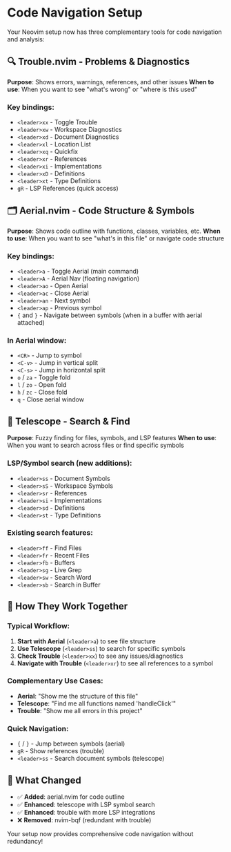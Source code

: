 # Code Navigation Setup

Your Neovim setup now has three complementary tools for code navigation and analysis:

## 🔍 **Trouble.nvim** - Problems & Diagnostics
**Purpose**: Shows errors, warnings, references, and other issues
**When to use**: When you want to see "what's wrong" or "where is this used"

### Key bindings:
- `<leader>xx` - Toggle Trouble
- `<leader>xw` - Workspace Diagnostics  
- `<leader>xd` - Document Diagnostics
- `<leader>xl` - Location List
- `<leader>xq` - Quickfix
- `<leader>xr` - References
- `<leader>xi` - Implementations
- `<leader>xD` - Definitions
- `<leader>xt` - Type Definitions
- `gR` - LSP References (quick access)

## 🗂️ **Aerial.nvim** - Code Structure & Symbols
**Purpose**: Shows code outline with functions, classes, variables, etc.
**When to use**: When you want to see "what's in this file" or navigate code structure

### Key bindings:
- `<leader>a` - Toggle Aerial (main command)
- `<leader>A` - Aerial Nav (floating navigation)
- `<leader>ao` - Open Aerial
- `<leader>ac` - Close Aerial
- `<leader>an` - Next symbol
- `<leader>ap` - Previous symbol
- `{` and `}` - Navigate between symbols (when in a buffer with aerial attached)

### In Aerial window:
- `<CR>` - Jump to symbol
- `<C-v>` - Jump in vertical split
- `<C-s>` - Jump in horizontal split
- `o` / `za` - Toggle fold
- `l` / `zo` - Open fold
- `h` / `zc` - Close fold
- `q` - Close aerial window

## 🔭 **Telescope** - Search & Find
**Purpose**: Fuzzy finding for files, symbols, and LSP features
**When to use**: When you want to search across files or find specific symbols

### LSP/Symbol search (new additions):
- `<leader>ss` - Document Symbols
- `<leader>sS` - Workspace Symbols  
- `<leader>sr` - References
- `<leader>si` - Implementations
- `<leader>sd` - Definitions
- `<leader>st` - Type Definitions

### Existing search features:
- `<leader>ff` - Find Files
- `<leader>fr` - Recent Files
- `<leader>fb` - Buffers
- `<leader>sg` - Live Grep
- `<leader>sw` - Search Word
- `<leader>sb` - Search in Buffer

## 🔄 **How They Work Together**

### Typical Workflow:
1. **Start with Aerial** (`<leader>a`) to see file structure
2. **Use Telescope** (`<leader>ss`) to search for specific symbols
3. **Check Trouble** (`<leader>xx`) to see any issues/diagnostics
4. **Navigate with Trouble** (`<leader>xr`) to see all references to a symbol

### Complementary Use Cases:
- **Aerial**: "Show me the structure of this file"
- **Telescope**: "Find me all functions named 'handleClick'"  
- **Trouble**: "Show me all errors in this project"

### Quick Navigation:
- `{` / `}` - Jump between symbols (aerial)
- `gR` - Show references (trouble)
- `<leader>ss` - Search document symbols (telescope)

## 🚀 **What Changed**
- ✅ **Added**: aerial.nvim for code outline
- ✅ **Enhanced**: telescope with LSP symbol search
- ✅ **Enhanced**: trouble with more LSP integrations  
- ❌ **Removed**: nvim-bqf (redundant with trouble)

Your setup now provides comprehensive code navigation without redundancy!
